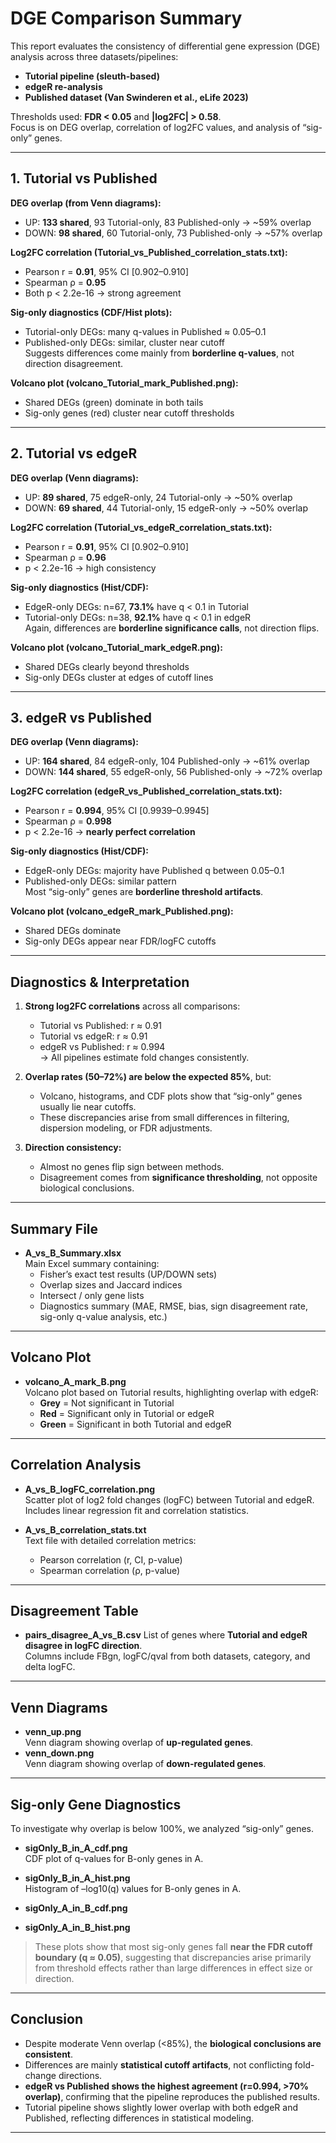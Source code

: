 # DGE Comparison Summary

This report evaluates the consistency of differential gene expression (DGE) analysis across three datasets/pipelines:

- **Tutorial pipeline (sleuth-based)**
- **edgeR re-analysis**
- **Published dataset (Van Swinderen et al., eLife 2023)**

Thresholds used: **FDR < 0.05** and **|log2FC| > 0.58**.  
Focus is on DEG overlap, correlation of log2FC values, and analysis of “sig-only” genes.

---

## 1. Tutorial vs Published

**DEG overlap (from Venn diagrams):**
- UP: **133 shared**, 93 Tutorial-only, 83 Published-only → ~59% overlap  
- DOWN: **98 shared**, 60 Tutorial-only, 73 Published-only → ~57% overlap  

**Log2FC correlation (Tutorial_vs_Published_correlation_stats.txt):**
- Pearson r = **0.91**, 95% CI [0.902–0.910]  
- Spearman ρ = **0.95**  
- Both p < 2.2e-16 → strong agreement  

**Sig-only diagnostics (CDF/Hist plots):**
- Tutorial-only DEGs: many q-values in Published ≈ 0.05–0.1  
- Published-only DEGs: similar, cluster near cutoff  
  Suggests differences come mainly from **borderline q-values**, not direction disagreement.  

**Volcano plot (volcano_Tutorial_mark_Published.png):**  
- Shared DEGs (green) dominate in both tails  
- Sig-only genes (red) cluster near cutoff thresholds  

---

## 2. Tutorial vs edgeR

**DEG overlap (Venn diagrams):**
- UP: **89 shared**, 75 edgeR-only, 24 Tutorial-only → ~50% overlap  
- DOWN: **69 shared**, 44 Tutorial-only, 15 edgeR-only → ~50% overlap  

**Log2FC correlation (Tutorial_vs_edgeR_correlation_stats.txt):**
- Pearson r = **0.91**, 95% CI [0.902–0.910]  
- Spearman ρ = **0.96**  
- p < 2.2e-16 → high consistency  

**Sig-only diagnostics (Hist/CDF):**
- EdgeR-only DEGs: n=67, **73.1%** have q < 0.1 in Tutorial  
- Tutorial-only DEGs: n=38, **92.1%** have q < 0.1 in edgeR  
  Again, differences are **borderline significance calls**, not direction flips.  

**Volcano plot (volcano_Tutorial_mark_edgeR.png):**  
- Shared DEGs clearly beyond thresholds  
- Sig-only DEGs cluster at edges of cutoff lines  

---

## 3. edgeR vs Published

**DEG overlap (Venn diagrams):**
- UP: **164 shared**, 84 edgeR-only, 104 Published-only → ~61% overlap  
- DOWN: **144 shared**, 55 edgeR-only, 56 Published-only → ~72% overlap  

**Log2FC correlation (edgeR_vs_Published_correlation_stats.txt):**
- Pearson r = **0.994**, 95% CI [0.9939–0.9945]  
- Spearman ρ = **0.998**  
- p < 2.2e-16 → **nearly perfect correlation**  

**Sig-only diagnostics (Hist/CDF):**
- EdgeR-only DEGs: majority have Published q between 0.05–0.1  
- Published-only DEGs: similar pattern  
  Most “sig-only” genes are **borderline threshold artifacts**.  

**Volcano plot (volcano_edgeR_mark_Published.png):**  
- Shared DEGs dominate  
- Sig-only DEGs appear near FDR/logFC cutoffs  

---

## Diagnostics & Interpretation

1. **Strong log2FC correlations** across all comparisons:
   - Tutorial vs Published: r ≈ 0.91  
   - Tutorial vs edgeR: r ≈ 0.91  
   - edgeR vs Published: r ≈ 0.994  
   → All pipelines estimate fold changes consistently.  

2. **Overlap rates (50–72%) are below the expected 85%**, but:
   - Volcano, histograms, and CDF plots show that “sig-only” genes usually lie near cutoffs.  
   - These discrepancies arise from small differences in filtering, dispersion modeling, or FDR adjustments.  

3. **Direction consistency:**  
   - Almost no genes flip sign between methods.  
   - Disagreement comes from **significance thresholding**, not opposite biological conclusions.  

---

## Summary File
- **A_vs_B_Summary.xlsx**  
  Main Excel summary containing:
  - Fisher’s exact test results (UP/DOWN sets)  
  - Overlap sizes and Jaccard indices  
  - Intersect / only gene lists  
  - Diagnostics summary (MAE, RMSE, bias, sign disagreement rate, sig-only q-value analysis, etc.)  

---

## Volcano Plot
- **volcano_A_mark_B.png**  
  Volcano plot based on Tutorial results, highlighting overlap with edgeR:  
  - **Grey** = Not significant in Tutorial  
  - **Red** = Significant only in Tutorial or edgeR  
  - **Green** = Significant in both Tutorial and edgeR  

---

## Correlation Analysis
- **A_vs_B_logFC_correlation.png**  
  Scatter plot of log2 fold changes (logFC) between Tutorial and edgeR.  
  Includes linear regression fit and correlation statistics.  

- **A_vs_B_correlation_stats.txt**  
  Text file with detailed correlation metrics:  
  - Pearson correlation (r, CI, p-value)  
  - Spearman correlation (ρ, p-value)  

---

##  Disagreement Table
- **pairs_disagree_A_vs_B.csv**
  List of genes where **Tutorial and edgeR disagree in logFC direction**.  
  Columns include FBgn, logFC/qval from both datasets, category, and delta logFC.  

---

## Venn Diagrams
- **venn_up.png**  
  Venn diagram showing overlap of **up-regulated genes**.  
- **venn_down.png**  
  Venn diagram showing overlap of **down-regulated genes**.  

---

##  Sig-only Gene Diagnostics
To investigate why overlap is below 100%, we analyzed “sig-only” genes.  

- **sigOnly_B_in_A_cdf.png**  
  CDF plot of q-values for B-only genes in A.  
- **sigOnly_B_in_A_hist.png**  
  Histogram of –log10(q) values for B-only genes in A.  

- **sigOnly_A_in_B_cdf.png**   
- **sigOnly_A_in_B_hist.png**
  
> These plots show that most sig-only genes fall **near the FDR cutoff boundary (q ≈ 0.05)**, suggesting that discrepancies arise primarily from threshold effects rather than large differences in effect size or direction.  

---

## Conclusion

- Despite moderate Venn overlap (<85%), the **biological conclusions are consistent**.  
- Differences are mainly **statistical cutoff artifacts**, not conflicting fold-change directions.  
- **edgeR vs Published shows the highest agreement (r=0.994, >70% overlap)**, confirming that the pipeline reproduces the published results.  
- Tutorial pipeline shows slightly lower overlap with both edgeR and Published, reflecting differences in statistical modeling.  

---
